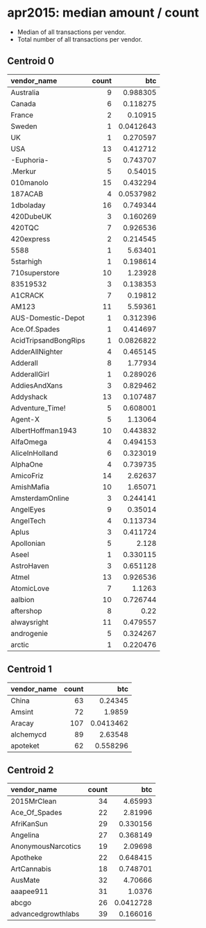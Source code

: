 # apr2015: median amount / count

* Median of all transactions per vendor.
* Total number of all transactions per vendor.

## Centroid 0

| vendor_name          |   count |       btc |
|:---------------------|--------:|----------:|
| Australia            |       9 | 0.988305  |
| Canada               |       6 | 0.118275  |
| France               |       2 | 0.10915   |
| Sweden               |       1 | 0.0412643 |
| UK                   |       1 | 0.270597  |
| USA                  |      13 | 0.412712  |
| -Euphoria-           |       5 | 0.743707  |
| .Merkur              |       5 | 0.54015   |
| 010manolo            |      15 | 0.432294  |
| 187ACAB              |       4 | 0.0537982 |
| 1dboladay            |      16 | 0.749344  |
| 420DubeUK            |       3 | 0.160269  |
| 420TQC               |       7 | 0.926536  |
| 420express           |       2 | 0.214545  |
| 5588                 |       1 | 5.63401   |
| 5starhigh            |       1 | 0.198614  |
| 710superstore        |      10 | 1.23928   |
| 83519532             |       3 | 0.138353  |
| A1CRACK              |       7 | 0.19812   |
| AM123                |      11 | 5.59361   |
| AUS-Domestic-Depot   |       1 | 0.312396  |
| Ace.Of.Spades        |       1 | 0.414697  |
| AcidTripsandBongRips |       1 | 0.0826822 |
| AdderAllNighter      |       4 | 0.465145  |
| Adderall             |       8 | 1.77934   |
| AdderallGirl         |       1 | 0.289026  |
| AddiesAndXans        |       3 | 0.829462  |
| Addyshack            |      13 | 0.107487  |
| Adventure_Time!      |       5 | 0.608001  |
| Agent-X              |       5 | 1.13064   |
| AlbertHoffman1943    |      10 | 0.443832  |
| AlfaOmega            |       4 | 0.494153  |
| AliceInHolland       |       6 | 0.323019  |
| AlphaOne             |       4 | 0.739735  |
| AmicoFriz            |      14 | 2.62637   |
| AmishMafia           |      10 | 1.65071   |
| AmsterdamOnline      |       3 | 0.244141  |
| AngelEyes            |       9 | 0.35014   |
| AngelTech            |       4 | 0.113734  |
| Aplus                |       3 | 0.411724  |
| Apollonian           |       5 | 2.128     |
| Aseel                |       1 | 0.330115  |
| AstroHaven           |       3 | 0.651128  |
| Atmel                |      13 | 0.926536  |
| AtomicLove           |       7 | 1.1263    |
| aalbion              |      10 | 0.726744  |
| aftershop            |       8 | 0.22      |
| alwaysright          |      11 | 0.479557  |
| androgenie           |       5 | 0.324267  |
| arctic               |       1 | 0.220476  |

## Centroid 1

| vendor_name   |   count |       btc |
|:--------------|--------:|----------:|
| China         |      63 | 0.24345   |
| Amsint        |      72 | 1.9859    |
| Aracay        |     107 | 0.0413462 |
| alchemycd     |      89 | 2.63548   |
| apoteket      |      62 | 0.558296  |

## Centroid 2

| vendor_name        |   count |       btc |
|:-------------------|--------:|----------:|
| 2015MrClean        |      34 | 4.65993   |
| Ace_Of_Spades      |      22 | 2.81996   |
| AfriKanSun         |      29 | 0.330156  |
| Angelina           |      27 | 0.368149  |
| AnonymousNarcotics |      19 | 2.09698   |
| Apotheke           |      22 | 0.648415  |
| ArtCannabis        |      18 | 0.748701  |
| AusMate            |      32 | 4.70666   |
| aaapee911          |      31 | 1.0376    |
| abcgo              |      26 | 0.0412728 |
| advancedgrowthlabs |      39 | 0.166016  |

